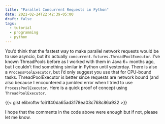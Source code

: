 ```yaml
---
title: "Parallel Concurrent Requests in Python"
date: 2021-02-24T22:42:39-05:00
draft: false
tags:
  - tutorial
  - programming
  - python
---
```


You’d think that the fastest way to make parallel network requests would be to use asyncio, but it’s actually `concurrent.futures.ThreadPoolExecutor`.
I’ve known ThreadPools before as I worked with them in Java 6+ months ago, but I couldn’t find something similar in Python until yesterday.
There is also a `ProcessPoolExecutor`, but I’d only suggest you use that for CPU-bound tasks.
ThreadPoolExecutor is better since requests are network bound (and also because I encountered a jumbled error when I tried to use `ProcessPoolExecutor`.
Here is a quick proof of concept using `ThreadPoolExecutor`.

{{< gist elibroftw fc61f40da65ad3178ea03c768c86a932 >}}

I hope that the comments in the code above were enough but if not, please let me know.
